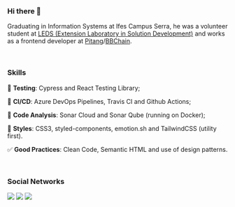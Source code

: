 ### Hi there 👋

Graduating in Information Systems at Ifes Campus Serra, he was a volunteer student at [LEDS (Extension Laboratory in Solution Development)](https://leds.serra.ifes.edu.br/) and works as a frontend developer at [Pitang](https://pitang.com/)/[BBChain](https://www.bbchain.com.br/).

<br />

### Skills

🧪 **Testing**: Cypress and React Testing Library;

🚀 **CI/CD**: Azure DevOps Pipelines, Travis CI and Github Actions;

💯 **Code Analysis**: Sonar Cloud and Sonar Qube (running on Docker);

💅 **Styles**: CSS3, styled-components, emotion.sh and TailwindCSS (utility first).

✅ **Good Practices**: Clean Code, Semantic HTML and use of design patterns.

<br />

### Social Networks

<a href="https://www.linkedin.com/in/danilo-de-oliveira-28a024b2"><img src="https://img.shields.io/badge/LinkedIn-0077B5?style=for-the-badge&logo=linkedin&logoColor=white" /></a> <a href="https://t.me/danilodeoliveira"><img src="https://img.shields.io/badge/Telegram-2CA5E0?style=for-the-badge&logo=telegram&logoColor=white" /></a> <a href="mailto:danilodeoliveira94@gmail.com"><img src="https://img.shields.io/badge/Gmail-D14836?style=for-the-badge&logo=gmail&logoColor=white" /></a>
